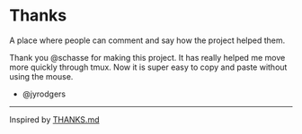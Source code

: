 # Thanks

A place where people can comment and say how the project helped them.

Thank you @schasse for making this project. It has really helped me move
more quickly through tmux. Now it is super easy to copy and paste without using the mouse.

- @jyrodgers

---

Inspired by [THANKS.md](https://github.com/paulmolluzzo/thanks-md)
